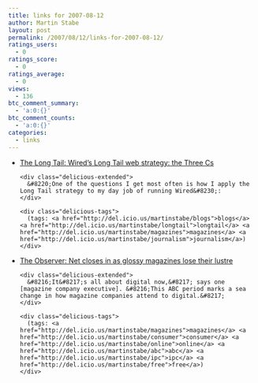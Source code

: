 ```yaml
---
title: links for 2007-08-12
author: Martin Stabe
layout: post
permalink: /2007/08/12/links-for-2007-08-12/
ratings_users:
  - 0
ratings_score:
  - 0
ratings_average:
  - 0
views:
  - 136
btc_comment_summary:
  - 'a:0:{}'
btc_comment_counts:
  - 'a:0:{}'
categories:
  - links
---
```

<ul class="delicious">
  <li>
    <div class="delicious-link">
      <a href="http://www.longtail.com/the_long_tail/2007/08/wireds-long-tai.html">The Long Tail: Wired&#8217;s Long Tail web strategy: the Three Cs</a>
    </div>
    
    <div class="delicious-extended">
      &#8220;One of the questions I get most often is how I apply the Long Tail strategy to my day job of running Wired&#8230;:
    </div>
    
    <div class="delicious-tags">
      (tags: <a href="http://del.icio.us/martinstabe/blogs">blogs</a> <a href="http://del.icio.us/martinstabe/longtail">longtail</a> <a href="http://del.icio.us/martinstabe/magazines">magazines</a> <a href="http://del.icio.us/martinstabe/journalism">journalism</a>)
    </div>
  </li>
  
  <li>
    <div class="delicious-link">
      <a href="http://observer.guardian.co.uk/business/story/0,,2146874,00.html">The Observer: Net closes in as glossy magazines lose their lustre</a>
    </div>
    
    <div class="delicious-extended">
      &#8216;It&#8217;s all about digital now,&#8217; says one [magazine company executive]. &#8216;This ABC period marks a sea change in how magazine companies attend to digital.&#8217;
    </div>
    
    <div class="delicious-tags">
      (tags: <a href="http://del.icio.us/martinstabe/magazines">magazines</a> <a href="http://del.icio.us/martinstabe/consumer">consumer</a> <a href="http://del.icio.us/martinstabe/online">online</a> <a href="http://del.icio.us/martinstabe/abc">abc</a> <a href="http://del.icio.us/martinstabe/ipc">ipc</a> <a href="http://del.icio.us/martinstabe/free">free</a>)
    </div>
  </li>
</ul>